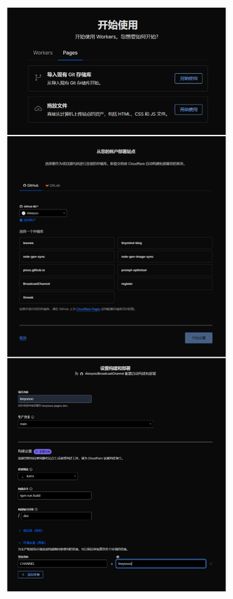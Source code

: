![image.png](https://raw.githubusercontent.com/Aleeyoo/note-gen-image-sync/main/0d0c695c-df54-4053-8f29-4fdd63ae543a.png)
![image.png](https://raw.githubusercontent.com/Aleeyoo/note-gen-image-sync/main/0ede3ad1-cdfb-4e88-8c78-26d6dcc80aa3.png)
![image.png](https://raw.githubusercontent.com/Aleeyoo/note-gen-image-sync/main/f9874da7-1f3e-4a6b-bcd5-c8195c15f7d9.png)

